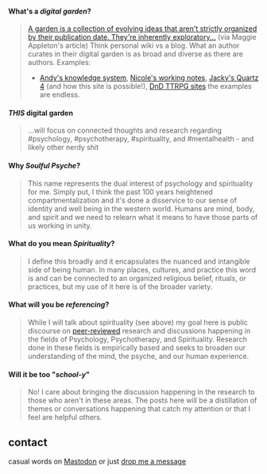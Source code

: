
#### What's a *digital garden*?
> [A garden is a collection of evolving ideas that aren't strictly organized by their publication date. They're inherently exploratory...](https://maggieappleton.com/garden-history) (via Maggie Appleton's article)
> Think personal wiki vs a blog. What an author curates in their digital garden is as broad and diverse as there are authors. 
> Examples:
> 	- [Andy's knowledge system](https://notes.andymatuschak.org/About_these_notes), [Nicole's working notes](https://notes.nicolevanderhoeven.com/Fork+My+Brain), [Jacky's Quartz 4](https://quartz.jzhao.xyz) (and how this site is possible!), [DnD TTRPG sites](https://obsidianttrpgtutorials.com/Obsidian+TTRPG+Tutorials/Obsidian+TTRPG+Tutorials) the examples are endless.

#### *THIS* digital garden
> ...will focus on connected thoughts and research regarding #psychology, #psychotherapy, #spirituality, and #mentalhealth - and likely other nerdy shit

#### Why *Soulful Psyche*?
> This name represents the dual interest of psychology and spirituality for me. Simply put, I think the past 100 years heightened compartmentalization and it's done a disservice to our sense of identity and well being in the western world. Humans are mind, body, and spirit and we need to relearn what it means to have those parts of us working in unity.

#### What do you mean *Spirituality*?
> I define this broadly and it encapsulates the nuanced and intangible side of being human. In many places, cultures, and practice this word is and can be connected to an organized religious belief, rituals, or practices, but my use of it here is of the broader variety.

#### What will you be *referencing*?
> While I will talk about spirituality (see above) my goal here is public discourse on [peer-reviewed](https://en.wikipedia.org/wiki/Peer_review) research and discussions happening in the fields of Psychology, Psychotherapy, and Spirituality. Research done in these fields is empirically based and seeks to broaden our understanding of the mind, the psyche, and our human experience.

#### Will it be too "*school-y*"
> No! I care about bringing the discussion happening in the research to those who aren't in these areas. The posts here will be a distillation of themes or conversations happening that catch my attention or that I feel are helpful others.

## contact
casual words on <a rel="me" href="https://mstdn.games/@craftykraken">Mastodon</a> 
or just [drop me a message](tab:https://letterbird.co/heyraeh)
